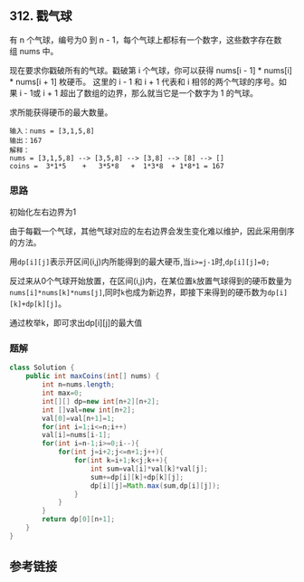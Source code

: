 ## 312. 戳气球
有 n 个气球，编号为0 到 n - 1，每个气球上都标有一个数字，这些数字存在数组 nums 中。

现在要求你戳破所有的气球。戳破第 i 个气球，你可以获得 nums[i - 1] * nums[i] * nums[i + 1] 枚硬币。 这里的 i - 1 和 i + 1 代表和 i 相邻的两个气球的序号。如果 i - 1或 i + 1 超出了数组的边界，那么就当它是一个数字为 1 的气球。

求所能获得硬币的最大数量。

```
输入：nums = [3,1,5,8]
输出：167
解释：
nums = [3,1,5,8] --> [3,5,8] --> [3,8] --> [8] --> []
coins =  3*1*5    +   3*5*8   +  1*3*8  + 1*8*1 = 167
```
### 思路

初始化左右边界为1

由于每戳一个气球，其他气球对应的左右边界会发生变化难以维护，因此采用倒序的方法。

用`dp[i][j]`表示开区间(i,j)内所能得到的最大硬币,当`i>=j-1`时,`dp[i][j]=0;`

反过来从0个气球开始放置，在区间(i,j)内，在某位置`k`放置气球得到的硬币数量为`nums[i]*nums[k]*nums[j]`,同时`k`也成为新边界，即接下来得到的硬币数为`dp[i][k]+dp[k][j]`。

通过枚举k，即可求出dp[i][j]的最大值


### 题解
```java
class Solution {
    public int maxCoins(int[] nums) {
        int n=nums.length;
        int max=0;
        int[][] dp=new int[n+2][n+2];
        int []val=new int[n+2];
        val[0]=val[n+1]=1;
        for(int i=1;i<=n;i++)
        val[i]=nums[i-1];
        for(int i=n-1;i>=0;i--){
            for(int j=i+2;j<=n+1;j++){
                for(int k=i+1;k<j;k++){
                    int sum=val[i]*val[k]*val[j];
                    sum+=dp[i][k]+dp[k][j];
                    dp[i][j]=Math.max(sum,dp[i][j]);
                }
            }
        }
        return dp[0][n+1];
    }
}
```
## 参考链接